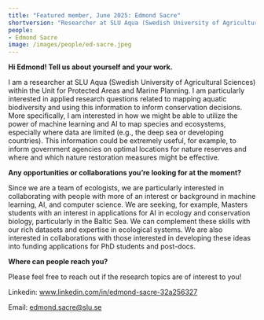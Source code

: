 ```yaml
---
title: "Featured member, June 2025: Edmond Sacre"
shortversion: "Researcher at SLU Aqua (Swedish University of Agricultural Sciences) within the Unit for Protected Areas and Marine Planning. Particularly interested in applied research questions related to mapping aquatic biodiversity and using this information to inform conservation decisions. More specifically, interested in how we might be able to utilize the power of machine learning and AI to map species and ecosystems, especially where data are limited."
people:
- Edmond Sacre
image: /images/people/ed-sacre.jpeg
--- 
```



**Hi Edmond! Tell us about yourself and your work.**
 
I am a researcher at SLU Aqua (Swedish University of Agricultural Sciences) within the Unit for Protected Areas and Marine Planning. I am particularly interested in applied research questions related to mapping aquatic biodiversity and using this information to inform conservation decisions. More specifically, I am interested in how we might be able to utilize the power of machine learning and AI to map species and ecosystems, especially where data are limited (e.g., the deep sea or developing countries). This information could be extremely useful, for example, to inform government agencies on optimal locations for nature reserves and where and which nature restoration measures might be effective. 
  
**Any opportunities or collaborations you’re looking for at the moment?**

Since we are a team of ecologists, we are particularly interested in collaborating with people with more of an interest or background in machine learning, AI, and computer science. We are seeking, for example, Masters students with an interest in applications for AI in ecology and conservation biology, particularly in the Baltic Sea. We can complement these skills with our rich datasets and expertise in ecological systems. We are also interested in collaborations with those interested in developing these ideas into funding applications for PhD students and post-docs.
 
**Where can people reach you?**

Please feel free to reach out if the research topics are of interest to you!

Linkedin: www.linkedin.com/in/edmond-sacre-32a256327

Email: edmond.sacre@slu.se 
